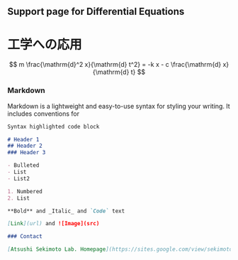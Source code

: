 ## Support page for Differential Equations

# 工学への応用
$$ m \frac{\mathrm{d}^2 x}{\mathrm{d} t^2} = -k x - c \frac{\mathrm{d} x}{\mathrm{d} t} $$

### Markdown

Markdown is a lightweight and easy-to-use syntax for styling your writing. It includes conventions for

```markdown
Syntax highlighted code block

# Header 1
## Header 2
### Header 3

- Bulleted
- List
- List2

1. Numbered
2. List

**Bold** and _Italic_ and `Code` text

[Link](url) and ![Image](src)

### Contact

[Atsushi Sekimoto Lab. Homepage](https://sites.google.com/view/sekimoto-lab/lectures/%E3%83%87%E3%83%BC%E3%82%BF%E9%A7%86%E5%8B%95%E5%9E%8B%E6%95%B0%E5%80%A4%E8%A8%88%E7%AE%97-data-driven-numerical-analysis)
